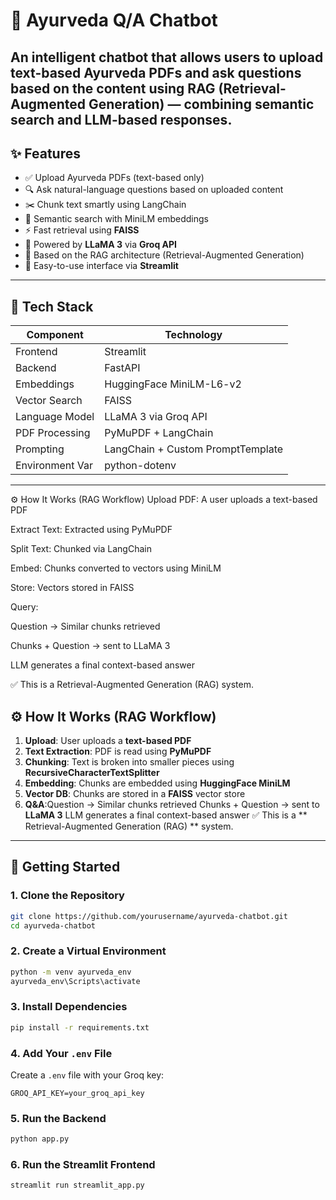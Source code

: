 # 🌿 Ayurveda Q/A Chatbot


An intelligent chatbot that allows users to upload **text-based Ayurveda PDFs** and ask questions based on the content using RAG (Retrieval-Augmented Generation) — combining **semantic search** and **LLM-based responses**.
---

## ✨ Features

- ✅ Upload Ayurveda PDFs (text-based only)
- 🔍 Ask natural-language questions based on uploaded content
- ✂️ Chunk text smartly using LangChain
- 🧠 Semantic search with MiniLM embeddings
- ⚡ Fast retrieval using **FAISS**
- 🤖 Powered by **LLaMA 3** via **Groq API**
- 🧩 Based on the RAG architecture (Retrieval-Augmented Generation)
- 💬 Easy-to-use interface via **Streamlit**

---

## 🧰 Tech Stack

| Component        | Technology                             |
|------------------|-----------------------------------------|
| Frontend         | Streamlit                              |
| Backend          | FastAPI                                |
| Embeddings       | HuggingFace MiniLM-L6-v2               |
| Vector Search    | FAISS                                  |
| Language Model   | LLaMA 3 via Groq API                   |
| PDF Processing   | PyMuPDF + LangChain                    |
| Prompting        | LangChain + Custom PromptTemplate      |
| Environment Var  | python-dotenv                          |

---

⚙️ How It Works (RAG Workflow)
Upload PDF: A user uploads a text-based PDF

Extract Text: Extracted using PyMuPDF

Split Text: Chunked via LangChain

Embed: Chunks converted to vectors using MiniLM

Store: Vectors stored in FAISS

Query:

Question → Similar chunks retrieved

Chunks + Question → sent to LLaMA 3

LLM generates a final context-based answer

✅ This is a Retrieval-Augmented Generation (RAG) system.











## ⚙️ How It Works (RAG Workflow)

1. **Upload**: User uploads a **text-based PDF**
2. **Text Extraction**: PDF is read using **PyMuPDF**
3. **Chunking**: Text is broken into smaller pieces using **RecursiveCharacterTextSplitter**
4. **Embedding**: Chunks are embedded using **HuggingFace MiniLM**
5. **Vector DB**: Chunks are stored in a **FAISS** vector store
6. **Q&A**:Question → Similar chunks retrieved
           Chunks + Question → sent to **LLaMA 3** 
           LLM generates a final context-based answer
           ✅ This is a ** Retrieval-Augmented Generation (RAG) ** system.             

---

## 🚀 Getting Started

### 1. Clone the Repository

```bash
git clone https://github.com/yourusername/ayurveda-chatbot.git
cd ayurveda-chatbot
```

### 2. Create a Virtual Environment

```bash
python -m venv ayurveda_env
ayurveda_env\Scripts\activate  
```

### 3. Install Dependencies

```bash
pip install -r requirements.txt
```

### 4. Add Your `.env` File

Create a `.env` file with your Groq key:

```env
GROQ_API_KEY=your_groq_api_key
```

### 5. Run the Backend

```bash
python app.py
```

### 6. Run the Streamlit Frontend

```bash
streamlit run streamlit_app.py
```



